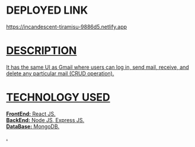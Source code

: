 <div><h1>DEPLOYED LINK</h1><a href="https://incandescent-tiramisu-9886d5.netlify.app"> https://incandescent-tiramisu-9886d5.netlify.app</>
<h1>DESCRIPTION</h1><p>It has the same UI as Gmail where users can log in, send mail, receive, and delete any particular mail
(CRUD operation).</p><h1>TECHNOLOGY USED</h1><p><strong>FrontEnd:</strong> React JS.</br><strong>BackEnd:</strong> Node JS, Express JS.</br><strong>DataBase:</strong> MongoDB.</p></div>.
